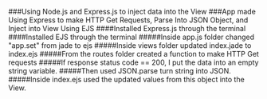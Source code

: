 ###Using Node.js and Express.js to inject data into the View
###App made Using Express to make HTTP Get Requests, Parse Into JSON Object, and Inject into View Using EJS
####Installed Express.js through the terminal
####Installed EJS through the terminal
#####Inside app.js folder changed "app.set" from jade to ejs
#####Inside views folder updated index.jade to index.ejs
#####From the routes folder created a function to make HTTP Get requests
#####If response status code == 200, I put the data into an empty string variable.
#####Then used JSON.parse turn string into JSON.
#####Inside index.ejs used the updated values from this object into the View.
